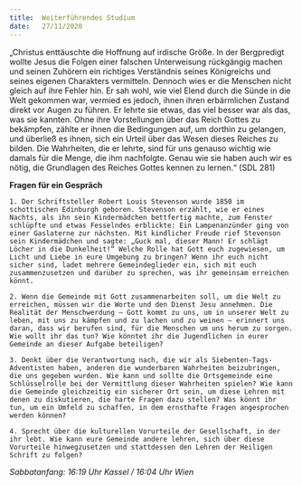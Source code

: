 ```yaml
---
title:  Weiterführendes Studium
date:   27/11/2020
---
```


„Christus enttäuschte die Hoffnung auf irdische Größe. In der Bergpredigt wollte Jesus die Folgen einer falschen Unterweisung rückgängig machen und seinen Zuhörern ein richtiges Verständnis seines Königreichs und seines eigenen Charakters vermitteln. Dennoch wies er die Menschen nicht gleich auf ihre Fehler hin. Er sah wohl, wie viel Elend durch die Sünde in die Welt gekommen war, vermied es jedoch, ihnen ihren erbärmlichen Zustand direkt vor Augen zu führen. Er lehrte sie etwas, das viel besser war als das, was sie kannten. Ohne ihre Vorstellungen über das Reich Gottes zu bekämpfen, zählte er ihnen die Bedingungen auf, um dorthin zu gelangen, und überließ es ihnen, sich ein Urteil über das Wesen dieses Reiches zu bilden. Die Wahrheiten, die er lehrte, sind für uns genauso wichtig wie damals für die Menge, die ihm nachfolgte. Genau wie sie haben auch wir es nötig, die Grundlagen des Reiches Gottes kennen zu lernen.“ (SDL 281)

**Fragen für ein Gespräch**

`1. Der Schriftsteller Robert Louis Stevenson wurde 1850 im schottischen Edinburgh geboren. Stevenson erzählt, wie er eines Nachts, als ihn sein Kindermädchen bettfertig machte, zum Fenster schlüpfte und etwas Fesselndes erblickte: Ein Lampenanzünder ging von einer Gaslaterne zur nächsten. Mit kindlicher Freude rief Stevenson sein Kindermädchen und sagte: „Guck mal, dieser Mann! Er schlägt Löcher in die Dunkelheit!“ Welche Rolle hat Gott euch zugewiesen, um Licht und Liebe in eure Umgebung zu bringen? Wenn ihr euch nicht sicher sind, ladet mehrere Gemeindeglieder ein, sich mit euch zusammenzusetzen und darüber zu sprechen, was ihr gemeinsam erreichen könnt.`

`2. Wenn die Gemeinde mit Gott zusammenarbeiten soll, um die Welt zu erreichen, müssen wir die Worte und den Dienst Jesu annehmen. Die Realität der Menschwerdung – Gott kommt zu uns, um in unserer Welt zu leben, mit uns zu kämpfen und zu lachen und zu weinen – erinnert uns daran, dass wir berufen sind, für die Menschen um uns herum zu sorgen. Wie wollt ihr das tun? Wie könntet ihr die Jugendlichen in eurer Gemeinde an dieser Aufgabe beteiligen?`

`3. Denkt über die Verantwortung nach, die wir als Siebenten-Tags-Adventisten haben, anderen die wunderbaren Wahrheiten beizubringen, die uns gegeben wurden. Wie kann und sollte die Ortsgemeinde eine Schlüsselrolle bei der Vermittlung dieser Wahrheiten spielen? Wie kann die Gemeinde gleichzeitig ein sicherer Ort sein, um diese Lehren mit denen zu diskutieren, die harte Fragen dazu stellen? Was könnt ihr tun, um ein Umfeld zu schaffen, in dem ernsthafte Fragen angesprochen werden können?`

`4. Sprecht über die kulturellen Vorurteile der Gesellschaft, in der ihr lebt. Wie kann eure Gemeinde andere lehren, sich über diese Vorurteile hinwegzusetzen und stattdessen den Lehren der Heiligen Schrift zu folgen?`

_Sabbatanfang: 16:19 Uhr Kassel / 16:04 Uhr Wien_
